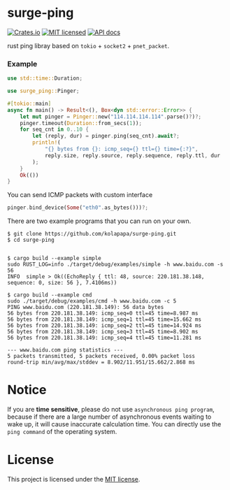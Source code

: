 # surge-ping
[![Crates.io](https://img.shields.io/crates/v/surge-ping.svg)](https://crates.io/crates/surge-ping)
[![MIT licensed](https://img.shields.io/badge/license-MIT-blue.svg)](https://github.com/kolapapa/surge-ping/blob/main/LICENSE)
[![API docs](https://docs.rs/surge-ping/badge.svg)](http://docs.rs/surge-ping)

rust ping libray based on `tokio` + `socket2` + `pnet_packet`.

### Example
```rust
use std::time::Duration;

use surge_ping::Pinger;

#[tokio::main]
async fn main() -> Result<(), Box<dyn std::error::Error>> {
    let mut pinger = Pinger::new("114.114.114.114".parse()?)?;
    pinger.timeout(Duration::from_secs(1));
    for seq_cnt in 0..10 {
        let (reply, dur) = pinger.ping(seq_cnt).await?;
        println!(
            "{} bytes from {}: icmp_seq={} ttl={} time={:?}",
            reply.size, reply.source, reply.sequence, reply.ttl, dur
        );
    }
    Ok(())
}

```

You can send ICMP packets with custom interface
```rust
pinger.bind_device(Some("eth0".as_bytes()))?;
```


There are two example programs that you can run on your own.
```shell
$ git clone https://github.com/kolapapa/surge-ping.git
$ cd surge-ping


$ cargo build --example simple
sudo RUST_LOG=info ./target/debug/examples/simple -h www.baidu.com -s 56
INFO  simple > Ok((EchoReply { ttl: 48, source: 220.181.38.148, sequence: 0, size: 56 }, 7.4106ms))

$ cargo build --example cmd
sudo ./target/debug/examples/cmd -h www.baidu.com -c 5
PING www.baidu.com (220.181.38.149): 56 data bytes
56 bytes from 220.181.38.149: icmp_seq=0 ttl=45 time=8.987 ms
56 bytes from 220.181.38.149: icmp_seq=1 ttl=45 time=15.662 ms
56 bytes from 220.181.38.149: icmp_seq=2 ttl=45 time=14.924 ms
56 bytes from 220.181.38.149: icmp_seq=3 ttl=45 time=8.902 ms
56 bytes from 220.181.38.149: icmp_seq=4 ttl=45 time=11.281 ms

--- www.baidu.com ping statistics ---
5 packets transmitted, 5 packets received, 0.00% packet loss
round-trip min/avg/max/stddev = 8.902/11.951/15.662/2.868 ms
```

# Notice
If you are **time sensitive**, please do not use `asynchronous ping program`, because if there are a large number of asynchronous events waiting to wake up, it will cause inaccurate calculation time. You can directly use the `ping command` of the operating system.


# License
This project is licensed under the [MIT license].

[MIT license]: https://github.com/kolapapa/surge-ping/blob/main/LICENSE
